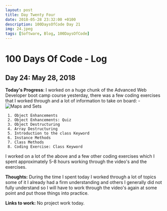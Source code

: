 ```yaml
---
layout: post
title: Day Twenty Four
date: 2018-05-28 23:32:00 +0100
description: 100DaysOfCode Day 21
img: 24.jpeg
tags: [Software, Blog, 100DaysOfCode]
---
```

# 100 Days Of Code - Log

## Day 24: May 28, 2018

**Today's Progress**: 
I worked on a huge chunk of the Advanced Web Developer boot camp course yesterday, there was a few coding exercises that I worked through and a lot of information to take on board: -
![Maps and Sets]({{site.baseurl}}/assets/img/CodingMapsAndSets.png)
 
     1. Object Enhancements
     2. Object Enhancements: Quiz
     3. Object Destructuring
     4. Array Destructuring
     5. Introduction to the class Keyword
     6. Instance Methods
     7. Class Methods
     8. Coding Exercise: Class Keyword

I worked on a lot of the above and a few other coding exercises which I spent approximately 5-8 hours working through the video's and the exercises.

**Thoughts:** 
During the time I spent today I worked through a lot of topics some of it I already had a firm understanding and others I generally did not fully understand so I will have to work through the video's again at some point and put those things into practice.

**Links to work:**
No project work today.

